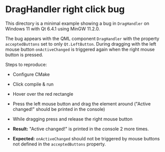 DragHandler right click bug
===========================

This directory is a minimal example showing a bug in `DragHandler` on Windows 11 with Qt 6.4.1 using MinGW 11.2.0.

The bug appears with the QML component `DragHandler` with the property `acceptedButtons` set to only `Qt.LeftButton`.
During dragging with the left mouse button `onActiveChanged` is triggered again when the right mouse button is pressed.

Steps to reproduce:

* Configure CMake
* Click compile & run
* Hover over the red rectangle
* Press the left mouse button and drag the element around ("Active changed!" should be printed in the console)
* While dragging press and release the right mouse button



* __Result:__ "Active changed!" is printed in the console 2 more times.
* __Expected:__ `onActiveChanged` should not be triggered by mouse buttons not defined in the `acceptedButtons` property.
